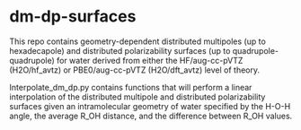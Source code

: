 # dm-dp-surfaces

This repo contains geometry-dependent distributed multipoles (up to hexadecapole) and distributed polarizability surfaces (up to quadrupole-quadrupole) for water derived from either the HF/aug-cc-pVTZ (H2O/hf_avtz) or PBE0/aug-cc-pVTZ (H2O/dft_avtz) level of theory.

Interpolate_dm_dp.py contains functions that will perform a linear interpolation of the distributed multipole and distributed polarizability surfaces given an intramolecular geometry of water specified by the H-O-H angle, the average R_OH distance, and the difference between R_OH values. 
